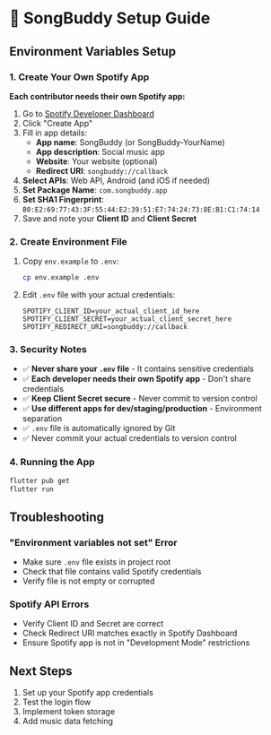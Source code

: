 # 🎵 SongBuddy Setup Guide

## Environment Variables Setup

### 1. Create Your Own Spotify App
**Each contributor needs their own Spotify app:**

1. Go to [Spotify Developer Dashboard](https://developer.spotify.com/dashboard/applications)
2. Click "Create App"
3. Fill in app details:
   - **App name**: SongBuddy (or SongBuddy-YourName)
   - **App description**: Social music app
   - **Website**: Your website (optional)
   - **Redirect URI**: `songbuddy://callback`
4. **Select APIs**: Web API, Android (and iOS if needed)
5. **Set Package Name**: `com.songbuddy.app`
6. **Set SHA1 Fingerprint**: `B0:E2:69:77:43:3F:55:44:E2:39:51:E7:74:24:73:8E:B1:C1:74:14`
7. Save and note your **Client ID** and **Client Secret**

### 2. Create Environment File
1. Copy `env.example` to `.env`:
   ```bash
   cp env.example .env
   ```

2. Edit `.env` file with your actual credentials:
   ```env
   SPOTIFY_CLIENT_ID=your_actual_client_id_here
   SPOTIFY_CLIENT_SECRET=your_actual_client_secret_here
   SPOTIFY_REDIRECT_URI=songbuddy://callback
   ```

### 3. Security Notes
- ✅ **Never share your `.env` file** - It contains sensitive credentials
- ✅ **Each developer needs their own Spotify app** - Don't share credentials
- ✅ **Keep Client Secret secure** - Never commit to version control
- ✅ **Use different apps for dev/staging/production** - Environment separation
- ✅ `.env` file is automatically ignored by Git
- ✅ Never commit your actual credentials to version control

### 4. Running the App
```bash
flutter pub get
flutter run
```

## Troubleshooting

### "Environment variables not set" Error
- Make sure `.env` file exists in project root
- Check that file contains valid Spotify credentials
- Verify file is not empty or corrupted

### Spotify API Errors
- Verify Client ID and Secret are correct
- Check Redirect URI matches exactly in Spotify Dashboard
- Ensure Spotify app is not in "Development Mode" restrictions

## Next Steps
1. Set up your Spotify app credentials
2. Test the login flow
3. Implement token storage
4. Add music data fetching

